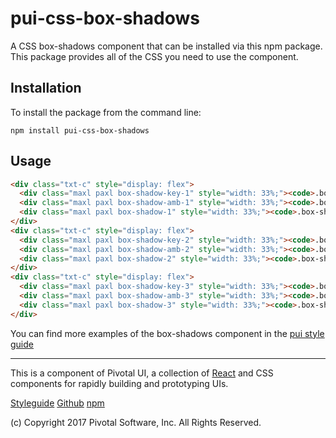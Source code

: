 # pui-css-box-shadows

A CSS box-shadows component that can be installed via this npm package.
This package provides all of the CSS you need to use the component.



## Installation

To install the package from the command line:

```
npm install pui-css-box-shadows
```

## Usage

```html
<div class="txt-c" style="display: flex">
  <div class="maxl paxl box-shadow-key-1" style="width: 33%;"><code>.box-shadow-key-1</code></div>
  <div class="maxl paxl box-shadow-amb-1" style="width: 33%;"><code>.box-shadow-amb-1</code></div>
  <div class="maxl paxl box-shadow-1" style="width: 33%;"><code>.box-shadow-1</code></div>
</div>
<div class="txt-c" style="display: flex">
  <div class="maxl paxl box-shadow-key-2" style="width: 33%;"><code>.box-shadow-key-2</code></div>
  <div class="maxl paxl box-shadow-amb-2" style="width: 33%;"><code>.box-shadow-amb-2</code></div>
  <div class="maxl paxl box-shadow-2" style="width: 33%;"><code>.box-shadow-2</code></div>
</div>
<div class="txt-c" style="display: flex">
  <div class="maxl paxl box-shadow-key-3" style="width: 33%;"><code>.box-shadow-key-3</code></div>
  <div class="maxl paxl box-shadow-amb-3" style="width: 33%;"><code>.box-shadow-amb-3</code></div>
  <div class="maxl paxl box-shadow-3" style="width: 33%;"><code>.box-shadow-3</code></div>
</div>
```

You can find more examples of the box-shadows component in the [pui style guide](http://styleguide.pivotal.io/)


*****************************************

This is a component of Pivotal UI, a collection of [React](https://facebook.github.io/react/) and CSS components for rapidly building and prototyping UIs.

[Styleguide](http://styleguide.pivotal.io)
[Github](https://github.com/pivotal-cf/pivotal-ui)
[npm](https://www.npmjs.com/browse/keyword/pivotal%20ui%20modularized)

(c) Copyright 2017 Pivotal Software, Inc. All Rights Reserved.

